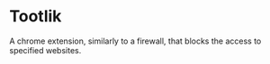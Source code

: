 Tootlik
=======
A chrome extension, similarly to a firewall, that blocks the access to specified websites.